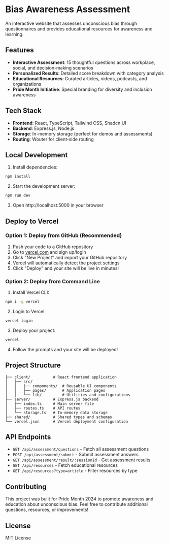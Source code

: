 # Bias Awareness Assessment

An interactive website that assesses unconscious bias through questionnaires and provides educational resources for awareness and learning.

## Features

- **Interactive Assessment**: 15 thoughtful questions across workplace, social, and decision-making scenarios
- **Personalized Results**: Detailed score breakdown with category analysis
- **Educational Resources**: Curated articles, videos, podcasts, and organizations
- **Pride Month Initiative**: Special branding for diversity and inclusion awareness

## Tech Stack

- **Frontend**: React, TypeScript, Tailwind CSS, Shadcn UI
- **Backend**: Express.js, Node.js
- **Storage**: In-memory storage (perfect for demos and assessments)
- **Routing**: Wouter for client-side routing

## Local Development

1. Install dependencies:
```bash
npm install
```

2. Start the development server:
```bash
npm run dev
```

3. Open http://localhost:5000 in your browser

## Deploy to Vercel

### Option 1: Deploy from GitHub (Recommended)

1. Push your code to a GitHub repository
2. Go to [vercel.com](https://vercel.com) and sign up/login
3. Click "New Project" and import your GitHub repository
4. Vercel will automatically detect the project settings
5. Click "Deploy" and your site will be live in minutes!

### Option 2: Deploy from Command Line

1. Install Vercel CLI:
```bash
npm i -g vercel
```

2. Login to Vercel:
```bash
vercel login
```

3. Deploy your project:
```bash
vercel
```

4. Follow the prompts and your site will be deployed!

## Project Structure

```
├── client/          # React frontend application
│   ├── src/
│   │   ├── components/  # Reusable UI components
│   │   ├── pages/       # Application pages
│   │   └── lib/         # Utilities and configurations
├── server/          # Express.js backend
│   ├── index.ts     # Main server file
│   ├── routes.ts    # API routes
│   └── storage.ts   # In-memory data storage
├── shared/          # Shared types and schemas
└── vercel.json      # Vercel deployment configuration
```

## API Endpoints

- `GET /api/assessment/questions` - Fetch all assessment questions
- `POST /api/assessment/submit` - Submit assessment answers
- `GET /api/assessment/result/:sessionId` - Get assessment results
- `GET /api/resources` - Fetch educational resources
- `GET /api/resources?type=article` - Filter resources by type

## Contributing

This project was built for Pride Month 2024 to promote awareness and education about unconscious bias. Feel free to contribute additional questions, resources, or improvements!

## License

MIT License